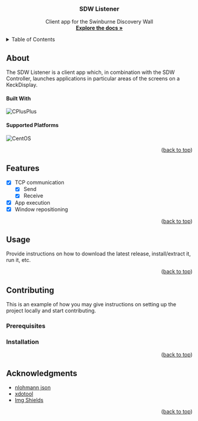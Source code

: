 <!-- Improved compatibility of back to top link: See: https://github.com/othneildrew/Best-README-Template/pull/73 -->
<a name="readme-top"></a>
<!-- PROJECT LOGO -->
<div align="center">
  <h3 align="center">SDW Listener</h3>

  <p align="center">
    Client app for the Swinburne Discovery Wall
    <br />
    <a href="https://github.com/othneildrew/Best-README-Template"><strong>Explore the docs »</strong></a>
    <br />
  </p>
</div>


<!-- TABLE OF CONTENTS -->
<details>
  <summary>Table of Contents</summary>
  <ol>
    <li>
      <a href="#about">About</a>
      <ul>
        <li><a href="#built-with">Built With</a></li>
        <li><a href="#supported-platforms">Supported Platforms</a></li>
      </ul>
    </li>
    <li><a href="#features">Features</a></li>
    <li><a href="#usage">Usage</a></li>
    <li>
      <a href="#contributing">Contributing</a>
      <ul>
        <li><a href="#prerequisites">Prerequisites</a></li>
        <li><a href="#installation">Installation</a></li>
      </ul>
    </li>
    <li><a href="#acknowledgments">Acknowledgments</a></li>
  </ol>
</details>



<!-- ABOUT -->
## About

The SDW Listener is a client app which, in combination with the SDW Controller, launches applications in particular areas of the screens on a KeckDisplay.

#### Built With
![CPlusPlus][cpp]

#### Supported Platforms
![CentOS][centos]

<p align="right">(<a href="#readme-top">back to top</a>)</p>



<!-- FEATURES -->
## Features

- [x] TCP communication
    - [x] Send
    - [x] Receive
- [x] App execution
- [x] Window repositioning

<p align="right">(<a href="#readme-top">back to top</a>)</p>



<!-- USAGE -->
## Usage

Provide instructions on how to download the latest release, install/extract it, run it, etc.

<p align="right">(<a href="#readme-top">back to top</a>)</p>



<!-- CONTRIBUTING -->
## Contributing

This is an example of how you may give instructions on setting up the project locally and start contributing.

### Prerequisites



### Installation



<p align="right">(<a href="#readme-top">back to top</a>)</p>



<!-- ACKNOWLEDGMENTS -->
## Acknowledgments

* [nlohmann json](https://github.com/nlohmann/json)
* [xdotool](https://github.com/jordansissel/xdotool)
* [Img Shields](https://shields.io)

<p align="right">(<a href="#readme-top">back to top</a>)</p>



<!-- MARKDOWN LINKS & IMAGES -->
<!-- https://www.markdownguide.org/basic-syntax/#reference-style-links -->
[centos]: https://img.shields.io/badge/Cent%20OS-262577?style=for-the-badge&logo=CentOS&logoColor=white
[windows]: https://img.shields.io/badge/Windows-0078D6?style=for-the-badge&logo=windows&logoColor=white
[mac]: https://img.shields.io/badge/mac%20os-000000?style=for-the-badge&logo=apple&logoColor=white
[cpp]: https://img.shields.io/badge/C%2B%2B-00599C?style=for-the-badge&logo=c%2B%2B&logoColor=white
